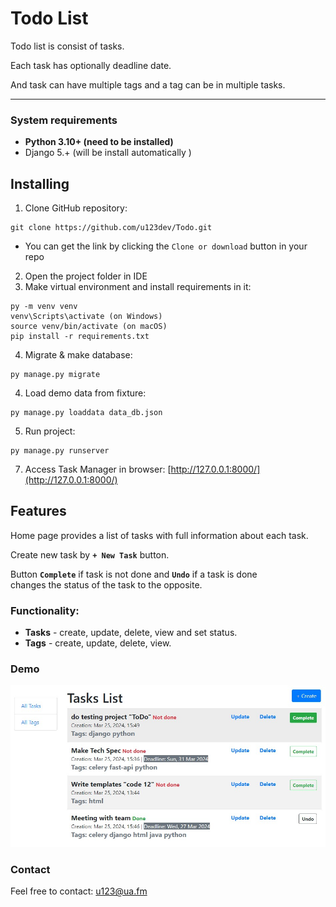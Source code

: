 # Todo List 

Todo list is consist of tasks.

Each task has optionally deadline date.

And task can have multiple tags and a tag can be in multiple tasks.

___

### System requirements

* **Python 3.10+ (need to be installed)**
* Django 5.+ (will be install automatically )

## Installing 

1. Clone GitHub repository:
```
git clone https://github.com/u123dev/Todo.git
```
  - You can get the link by clicking the `Clone or download` button in your repo

2. Open the project folder in IDE
3. Make virtual environment and install requirements in it:
```
py -m venv venv
venv\Scripts\activate (on Windows)
source venv/bin/activate (on macOS)
pip install -r requirements.txt
```
4. Migrate & make database:
```
py manage.py migrate
```
4. Load demo data from fixture:
```
py manage.py loaddata data_db.json
```
5. Run project:
```
py manage.py runserver
```
7. Access Task Manager in browser: [http://127.0.0.1:8000/](http://127.0.0.1:8000/)

## Features
Home page provides a list of tasks with full information about each task.

Create new task by **`+ New Task`** button.

Button **`Complete`** if task is not done 
and **`Undo`** if a task is done  
changes the status of the task to the opposite.

### Functionality:
* **Tasks** - create, update, delete, view and set status.
* **Tags** - create, update, delete, view.

### Demo

![Todo List](todo-demo.jpg)

### Contact
Feel free to contact: u123@ua.fm

